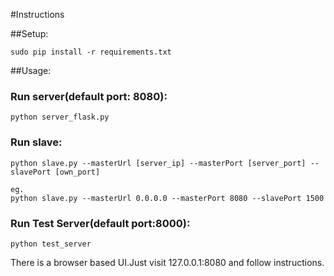 
#Instructions

##Setup:

    sudo pip install -r requirements.txt

##Usage:

### Run server(default port: 8080):
    python server_flask.py

### Run slave:
    python slave.py --masterUrl [server_ip] --masterPort [server_port] --slavePort [own_port]

    eg.
    python slave.py --masterUrl 0.0.0.0 --masterPort 8080 --slavePort 1500

### Run Test Server(default port:8000):
    python test_server

There is a browser based UI.Just visit 127.0.0.1:8080 and follow instructions.